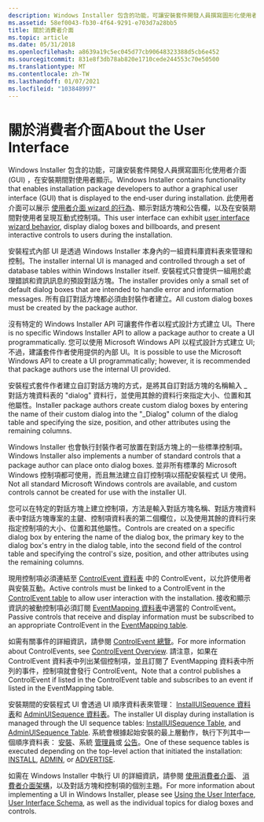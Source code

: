 ```yaml
---
description: Windows Installer 包含的功能，可讓安裝套件開發人員撰寫圖形化使用者介面 (GUI) ，在安裝期間對使用者顯示。
ms.assetid: 58ef0043-fb30-4f64-9291-e703d7a28bb5
title: 關於消費者介面
ms.topic: article
ms.date: 05/31/2018
ms.openlocfilehash: a8639a19c5ec045d77cb90648323388d5cb6e452
ms.sourcegitcommit: 831e8f3db78ab820e1710cede244553c70e50500
ms.translationtype: MT
ms.contentlocale: zh-TW
ms.lasthandoff: 01/07/2021
ms.locfileid: "103848997"
---
```

# <a name="about-the-user-interface"></a><span data-ttu-id="a1ddc-103">關於消費者介面</span><span class="sxs-lookup"><span data-stu-id="a1ddc-103">About the User Interface</span></span>

<span data-ttu-id="a1ddc-104">Windows Installer 包含的功能，可讓安裝套件開發人員撰寫圖形化使用者介面 (GUI) ，在安裝期間對使用者顯示。</span><span class="sxs-lookup"><span data-stu-id="a1ddc-104">Windows Installer contains functionality that enables installation package developers to author a graphical user interface (GUI) that is displayed to the end-user during installation.</span></span> <span data-ttu-id="a1ddc-105">此使用者介面可以展示 [使用者介面 wizard 的行為](user-interface-wizard-behavior.md)、顯示對話方塊和公告欄，以及在安裝期間對使用者呈現互動式控制項。</span><span class="sxs-lookup"><span data-stu-id="a1ddc-105">This user interface can exhibit [user interface wizard behavior](user-interface-wizard-behavior.md), display dialog boxes and billboards, and present interactive controls to users during the installation.</span></span>

<span data-ttu-id="a1ddc-106">安裝程式內部 UI 是透過 Windows Installer 本身內的一組資料庫資料表來管理和控制。</span><span class="sxs-lookup"><span data-stu-id="a1ddc-106">The installer internal UI is managed and controlled through a set of database tables within Windows Installer itself.</span></span> <span data-ttu-id="a1ddc-107">安裝程式只會提供一組用於處理錯誤和資訊訊息的預設對話方塊。</span><span class="sxs-lookup"><span data-stu-id="a1ddc-107">The installer provides only a small set of default dialog boxes that are intended to handle error and information messages.</span></span> <span data-ttu-id="a1ddc-108">所有自訂對話方塊都必須由封裝作者建立。</span><span class="sxs-lookup"><span data-stu-id="a1ddc-108">All custom dialog boxes must be created by the package author.</span></span>

<span data-ttu-id="a1ddc-109">沒有特定的 Windows Installer API 可讓套件作者以程式設計方式建立 UI。</span><span class="sxs-lookup"><span data-stu-id="a1ddc-109">There is no specific Windows Installer API to allow a package author to create a UI programmatically.</span></span> <span data-ttu-id="a1ddc-110">您可以使用 Microsoft Windows API 以程式設計方式建立 UI;不過，建議套件作者使用提供的內部 UI。</span><span class="sxs-lookup"><span data-stu-id="a1ddc-110">It is possible to use the Microsoft Windows API to create a UI programmatically; however, it is recommended that package authors use the internal UI provided.</span></span>

<span data-ttu-id="a1ddc-111">安裝程式套件作者建立自訂對話方塊的方式，是將其自訂對話方塊的名稱輸入 \_ 對話方塊資料表的 "dialog" 資料行，並使用其餘的資料行來指定大小、位置和其他屬性。</span><span class="sxs-lookup"><span data-stu-id="a1ddc-111">Installer package authors create custom dialog boxes by entering the name of their custom dialog into the "\_Dialog" column of the dialog table and specifying the size, position, and other attributes using the remaining columns.</span></span>

<span data-ttu-id="a1ddc-112">Windows Installer 也會執行封裝作者可放置在對話方塊上的一些標準控制項。</span><span class="sxs-lookup"><span data-stu-id="a1ddc-112">Windows Installer also implements a number of standard controls that a package author can place onto dialog boxes.</span></span> <span data-ttu-id="a1ddc-113">並非所有標準的 Microsoft Windows 控制項都可使用，而且無法建立自訂控制項以搭配安裝程式 UI 使用。</span><span class="sxs-lookup"><span data-stu-id="a1ddc-113">Not all standard Microsoft Windows controls are available, and custom controls cannot be created for use with the installer UI.</span></span>

<span data-ttu-id="a1ddc-114">您可以在特定的對話方塊上建立控制項，方法是輸入對話方塊名稱、對話方塊資料表中對話方塊專案的主鍵、控制項資料表的第二個欄位，以及使用其餘的資料行來指定控制項的大小、位置和其他屬性。</span><span class="sxs-lookup"><span data-stu-id="a1ddc-114">Controls are created on a specific dialog box by entering the name of the dialog box, the primary key to the dialog box's entry in the dialog table, into the second field of the control table and specifying the control's size, position, and other attributes using the remaining columns.</span></span>

<span data-ttu-id="a1ddc-115">現用控制項必須連結至 [ControlEvent 資料表](controlevent-table.md) 中的 ControlEvent，以允許使用者與安裝互動。</span><span class="sxs-lookup"><span data-stu-id="a1ddc-115">Active controls must be linked to a ControlEvent in the [ControlEvent table](controlevent-table.md) to allow user interaction with the installation.</span></span> <span data-ttu-id="a1ddc-116">接收和顯示資訊的被動控制項必須訂閱 [EventMapping 資料表](eventmapping-table.md)中適當的 ControlEvent。</span><span class="sxs-lookup"><span data-stu-id="a1ddc-116">Passive controls that receive and display information must be subscribed to an appropriate ControlEvent in the [EventMapping table](eventmapping-table.md).</span></span>

<span data-ttu-id="a1ddc-117">如需有關事件的詳細資訊，請參閱 [ControlEvent 總覽](controlevent-overview.md)。</span><span class="sxs-lookup"><span data-stu-id="a1ddc-117">For more information about ControlEvents, see [ControlEvent Overview](controlevent-overview.md).</span></span> <span data-ttu-id="a1ddc-118">請注意，如果在 ControlEvent 資料表中列出某個控制項，並且訂閱了 EventMapping 資料表中所列的事件，控制項就會發行 ControlEvent。</span><span class="sxs-lookup"><span data-stu-id="a1ddc-118">Note that a control publishes a ControlEvent if listed in the ControlEvent table and subscribes to an event if listed in the EventMapping table.</span></span>

<span data-ttu-id="a1ddc-119">安裝期間的安裝程式 UI 會透過 UI 順序資料表來管理： [InstallUISequence 資料表](installuisequence-table.md)和 [AdminUISequence 資料表](adminuisequence-table.md)。</span><span class="sxs-lookup"><span data-stu-id="a1ddc-119">The installer UI display during installation is managed through the UI sequence tables: [InstallUISequence Table](installuisequence-table.md), and [AdminUISequence Table](adminuisequence-table.md).</span></span> <span data-ttu-id="a1ddc-120">系統會根據起始安裝的最上層動作，執行下列其中一個順序資料表： [安裝](install-action.md)、系統 [管理員](admin-action.md)或 [公告](advertise-action.md)。</span><span class="sxs-lookup"><span data-stu-id="a1ddc-120">One of these sequence tables is executed depending on the top-level action that initiated the installation: [INSTALL](install-action.md), [ADMIN](admin-action.md), or [ADVERTISE](advertise-action.md).</span></span>

<span data-ttu-id="a1ddc-121">如需在 Windows Installer 中執行 UI 的詳細資訊，請參閱 [使用消費者介面](using-the-user-interface.md)、 [消費者介面架構](user-interface-schema.md)，以及對話方塊和控制項的個別主題。</span><span class="sxs-lookup"><span data-stu-id="a1ddc-121">For more information about implementing a UI in Windows Installer, please see [Using the User Interface](using-the-user-interface.md), [User Interface Schema](user-interface-schema.md), as well as the individual topics for dialog boxes and controls.</span></span>

 

 



